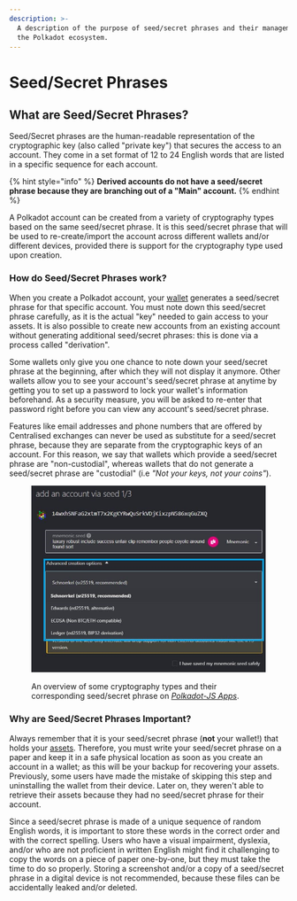 ```yaml
---
description: >-
  A description of the purpose of seed/secret phrases and their management in
  the Polkadot ecosystem.
---
```


# Seed/Secret Phrases

## What are Seed/Secret Phrases?

Seed/Secret phrases are the human-readable representation of the cryptographic key (also called "private key") that secures the access to an account. They come in a set format of 12 to 24 English words that are listed in a specific sequence for each account.

{% hint style="info" %}
**Derived accounts do not have a seed/secret phrase because they are branching out of a "Main" account.**&#x20;
{% endhint %}

A Polkadot account can be created from a variety of cryptography types based on the same seed/secret phrase. It is this seed/secret phrase that will be used to re-create/import the account across different wallets and/or different devices, provided there is support for the cryptography type used upon creation.



### How do Seed/Secret Phrases work?

When you create a Polkadot account, your [wallet](../../useful-tools/wallets.md) generates a seed/secret phrase for that specific account. You must note down this seed/secret phrase carefully, as it is the actual "key" needed to gain access to your assets. It is also possible to create new accounts from an existing account without generating additional seed/secret phrases: this is done via a process called "derivation".&#x20;

Some wallets only give you one chance to note down your seed/secret phrase at the beginning, after which they will not display it anymore. Other wallets allow you to see your account's seed/secret phrase at anytime by getting you to set up a password to lock your wallet's information beforehand. As a security measure, you will be asked to re-enter that password right before you can view any account's seed/secret phrase.

Features like email addresses and phone numbers that are offered by Centralised exchanges can never be used as substitute for a seed/secret phrase, because they are separate from the cryptographic keys of an account. For this reason, we say that wallets which provide a seed/secret phrase are "non-custodial", whereas wallets that do not generate a seed/secret phrase are "custodial" (i.e _"Not your keys, not your coins"_).

<figure><img src="../../.gitbook/assets/S_SPPJSApps.JPG" alt="Polkadot-JS Apps showing some cryptography types and their corresponding seed/secret phrase."><figcaption><p>An overview of some cryptography types and their corresponding seed/secret phrase on <a href="https://polkadot.js.org/apps/?rpc=wss%3A%2F%2Frpc.polkadot.io#/accounts"><em>Polkadot-JS Apps</em></a>.</p></figcaption></figure>



### Why are Seed/Secret Phrases Important?

Always remember that it is your seed/secret phrase (**not** your wallet!) that holds your [assets](../5.regulations/investments/issuance.md). Therefore, you must write your seed/secret phrase on a paper and keep it in a safe physical location as soon as you create an account in a wallet; as this will be your backup for recovering your assets. Previously, some users have made the mistake of skipping this step and uninstalling the wallet from their device. Later on, they weren't able to retrieve their assets because they had no seed/secret phrase for their account.

Since a seed/secret phrase is made of a unique sequence of random English words, it is important to store these words in the correct order and with the correct spelling. Users who have a visual impairment, dyslexia, and/or who are not proficient in written English might find it challenging to copy the words on a piece of paper one-by-one, but they must take the time to do so properly. Storing a screenshot and/or a copy of a seed/secret phrase in a digital device is not recommended, because these files can be accidentally leaked and/or deleted.

